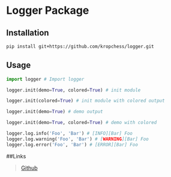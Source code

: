 # Logger Package

## Installation

```bash
pip install git+https://github.com/kropchess/logger.git
```

## Usage

```python
import logger # Import logger

logger.init(demo=True, colored=True) # init module

logger.init(colored=True) # init module with colored output

logger.init(demo=True) # demo output

logger.init(demo=True, colored=True) # demo with colored

logger.log.info('Foo', 'Bar') # [INFO][Bar] Foo
logger.log.warning('Foo', 'Bar') # [WARNING][Bar] Foo
logger.log.error('Foo', 'Bar') # [ERROR][Bar] Foo
```

##Links
> [Github](https://github.com/kropchess/logger/)

